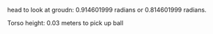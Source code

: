 
head to look at groudn: 0.914601999 radians or 0.814601999 radians.


Torso height: 0.03 meters to pick up ball